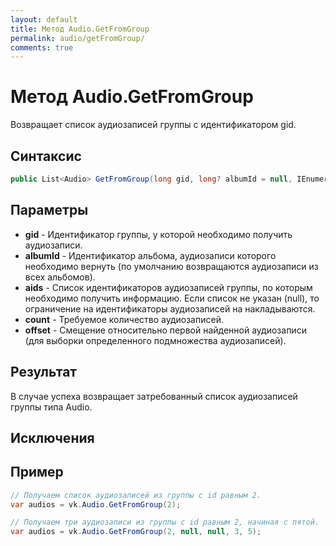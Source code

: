 ```yaml
---
layout: default
title: Метод Audio.GetFromGroup
permalink: audio/getFromGroup/
comments: true
---
```

# Метод Audio.GetFromGroup
Возвращает список аудиозаписей группы с идентификатором gid.

## Синтаксис
```csharp
public List<Audio> GetFromGroup(long gid, long? albumId = null, IEnumerable<long> aids = null, int? count = null, int? offset = null)
```

## Параметры
+ **gid** - Идентификатор группы, у которой необходимо получить аудиозаписи.
+ **albumId** - Идентификатор альбома, аудиозаписи которого необходимо вернуть (по умолчанию возвращаются аудиозаписи из всех альбомов).
+ **aids** - Список идентификаторов аудиозаписей группы, по которым необходимо получить информацию. Если список не указан (null), то ограничение на идентификаторы аудиозаписей на накладываются.
+ **count** - Требуемое количество аудиозаписей.
+ **offset** - Смещение относительно первой найденной аудиозаписи (для выборки определенного подмножества аудиозаписей).

## Результат
В случае успеха возвращает затребованный список аудиозаписей группы типа Audio.

## Исключения

## Пример
```csharp
// Получаем список аудиозаписей из группы с id равным 2.
var audios = vk.Audio.GetFromGroup(2);

// Получаем три аудиозаписи из группы с id равным 2, начиная с пятой.
var audios = vk.Audio.GetFromGroup(2, null, null, 3, 5);
```